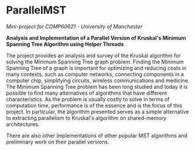 # ParallelMST
_Mini-project for COMP60621 - University of Manchester_

**Analysis and Implementation of a Parallel Version of Kruskal's Minimum Spanning Tree Algorithm using Helper Threads**

The project provides an analysis and survey of the Kruskal algorithm for solving the Minimum Spanning Tree graph problem. Finding the Minimum Spanning Tree of a graph is important for optimizing and reducing costs in many contexts, such as computer networks, connecting components in a computer chip, simplifying circuits, wireless communications and medicine. The Minimum Spanning Tree problem has been long studied and today it is possible to find many alternatives of algorithms that have different characteristics. As the problem is usually costly to solve in terms of computation time, performance is of the essence and is the focus of this project. In particular, the algorithm presented serves as a simple alternative to extracting parallelism to Kruskal's algorithm on shared-memory architectures.


There are also other implementations of other popular MST algorithms and preliminary work on their parallel versions.
